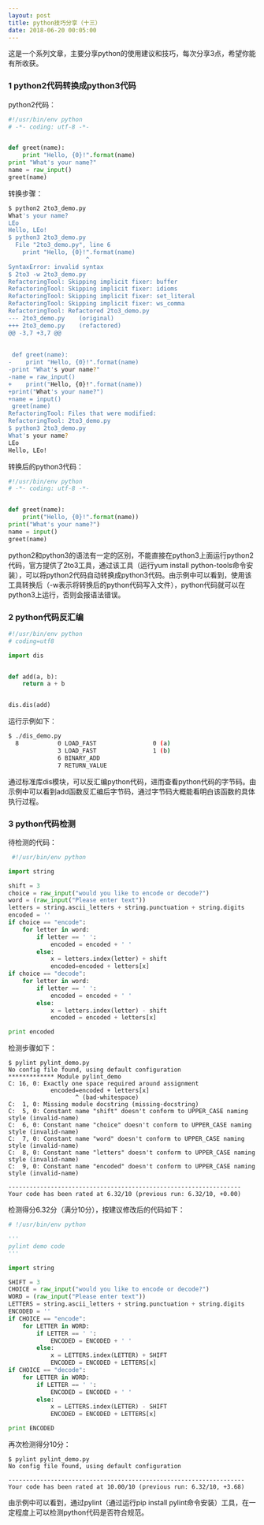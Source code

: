 ```yaml
---
layout: post
title: python技巧分享（十三）
date: 2018-06-20 00:05:00
---
```


这是一个系列文章，主要分享python的使用建议和技巧，每次分享3点，希望你能有所收获。

### 1 python2代码转换成python3代码

python2代码：

```python
#!/usr/bin/env python
# -*- coding: utf-8 -*-


def greet(name):
    print "Hello, {0}!".format(name)
print "What's your name?"
name = raw_input()
greet(name)
```

转换步骤：

```bash
$ python2 2to3_demo.py
What's your name?
LEo
Hello, LEo!
$ python3 2to3_demo.py
  File "2to3_demo.py", line 6
    print "Hello, {0}!".format(name)
                      ^
SyntaxError: invalid syntax
$ 2to3 -w 2to3_demo.py
RefactoringTool: Skipping implicit fixer: buffer
RefactoringTool: Skipping implicit fixer: idioms
RefactoringTool: Skipping implicit fixer: set_literal
RefactoringTool: Skipping implicit fixer: ws_comma
RefactoringTool: Refactored 2to3_demo.py
--- 2to3_demo.py    (original)
+++ 2to3_demo.py    (refactored)
@@ -3,7 +3,7 @@
 
 
 def greet(name):
-    print "Hello, {0}!".format(name)
-print "What's your name?"
-name = raw_input()
+    print("Hello, {0}!".format(name))
+print("What's your name?")
+name = input()
 greet(name)
RefactoringTool: Files that were modified:
RefactoringTool: 2to3_demo.py
$ python3 2to3_demo.py
What's your name?
LEo
Hello, LEo!
```

转换后的python3代码：

```python
#!/usr/bin/env python
# -*- coding: utf-8 -*-


def greet(name):
    print("Hello, {0}!".format(name))
print("What's your name?")
name = input()
greet(name)
```

python2和python3的语法有一定的区别，不能直接在python3上面运行python2代码，官方提供了2to3工具，通过该工具（运行yum install python-tools命令安装），可以将python2代码自动转换成python3代码。由示例中可以看到，使用该工具转换后（-w表示将转换后的python代码写入文件），python代码就可以在python3上运行，否则会报语法错误。

### 2 python代码反汇编

```python
#!/usr/bin/env python
# coding=utf8

import dis


def add(a, b):
    return a + b


dis.dis(add)
```

运行示例如下：

```bash
$ ./dis_demo.py 
  8           0 LOAD_FAST                0 (a)
              3 LOAD_FAST                1 (b)
              6 BINARY_ADD          
              7 RETURN_VALUE        
```

通过标准库dis模块，可以反汇编python代码，进而查看python代码的字节码。由示例中可以看到add函数反汇编后字节码，通过字节码大概能看明白该函数的具体执行过程。

### 3 python代码检测

待检测的代码：

```python
 #!/usr/bin/env python

import string

shift = 3
choice = raw_input("would you like to encode or decode?")
word = (raw_input("Please enter text"))
letters = string.ascii_letters + string.punctuation + string.digits
encoded = ''
if choice == "encode":
    for letter in word:
        if letter == ' ':
            encoded = encoded + ' '
        else:
            x = letters.index(letter) + shift
            encoded=encoded + letters[x]
if choice == "decode":
    for letter in word:
        if letter == ' ':
            encoded = encoded + ' '
        else:
            x = letters.index(letter) - shift
            encoded = encoded + letters[x]

print encoded
```

检测步骤如下：

```
$ pylint pylint_demo.py 
No config file found, using default configuration
************* Module pylint_demo
C: 16, 0: Exactly one space required around assignment
            encoded=encoded + letters[x]
                   ^ (bad-whitespace)
C:  1, 0: Missing module docstring (missing-docstring)
C:  5, 0: Constant name "shift" doesn't conform to UPPER_CASE naming style (invalid-name)
C:  6, 0: Constant name "choice" doesn't conform to UPPER_CASE naming style (invalid-name)
C:  7, 0: Constant name "word" doesn't conform to UPPER_CASE naming style (invalid-name)
C:  8, 0: Constant name "letters" doesn't conform to UPPER_CASE naming style (invalid-name)
C:  9, 0: Constant name "encoded" doesn't conform to UPPER_CASE naming style (invalid-name)

------------------------------------------------------------------
Your code has been rated at 6.32/10 (previous run: 6.32/10, +0.00)
```

检测得分6.32分（满分10分），按建议修改后的代码如下：

```python
# !/usr/bin/env python

'''
pylint demo code
'''

import string

SHIFT = 3
CHOICE = raw_input("would you like to encode or decode?")
WORD = (raw_input("Please enter text"))
LETTERS = string.ascii_letters + string.punctuation + string.digits
ENCODED = ''
if CHOICE == "encode":
    for LETTER in WORD:
        if LETTER == ' ':
            ENCODED = ENCODED + ' '
        else:
            x = LETTERS.index(LETTER) + SHIFT
            ENCODED = ENCODED + LETTERS[x]
if CHOICE == "decode":
    for LETTER in WORD:
        if LETTER == ' ':
            ENCODED = ENCODED + ' '
        else:
            x = LETTERS.index(LETTER) - SHIFT
            ENCODED = ENCODED + LETTERS[x]

print ENCODED
```

再次检测得分10分：

```
$ pylint pylint_demo.py 
No config file found, using default configuration

-------------------------------------------------------------------
Your code has been rated at 10.00/10 (previous run: 6.32/10, +3.68)
```

由示例中可以看到，通过pylint（通过运行pip install pylint命令安装）工具，在一定程度上可以检测python代码是否符合规范。

